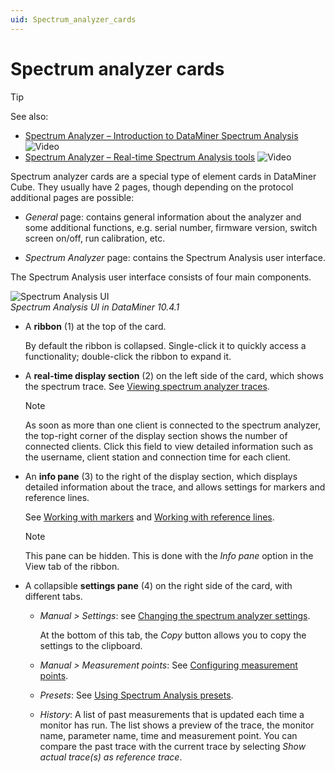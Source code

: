 ```yaml
---
uid: Spectrum_analyzer_cards
---
```


# Spectrum analyzer cards

> [!TIP]
> See also:
>
> - [Spectrum Analyzer – Introduction to DataMiner Spectrum Analysis](https://community.dataminer.services/video/spectrum-analyzer-introduction-to-dataminer-spectrum-analysis/) ![Video](~/user-guide/images/video_Duo.png)
> - [Spectrum Analyzer – Real-time Spectrum Analysis tools](https://community.dataminer.services/video/spectrum-analyzer-real-time-spectrum-analysis-tools/) ![Video](~/user-guide/images/video_Duo.png)

Spectrum analyzer cards are a special type of element cards in DataMiner Cube. They usually have 2 pages, though depending on the protocol additional pages are possible:

- *General* page: contains general information about the analyzer and some additional functions, e.g. serial number, firmware version, switch screen on/off, run calibration, etc.

- *Spectrum Analyzer* page: contains the Spectrum Analysis user interface.

The Spectrum Analysis user interface consists of four main components.

![Spectrum Analysis UI](~/user-guide/images/Spectrum_Analysis_UI.png)<br/>*Spectrum Analysis UI in DataMiner 10.4.1*

- A **ribbon** (1) at the top of the card.

  By default the ribbon is collapsed. Single-click it to quickly access a functionality; double-click the ribbon to expand it.

- A **real-time display section** (2) on the left side of the card, which shows the spectrum trace. See [Viewing spectrum analyzer traces](xref:Viewing_spectrum_analyzer_traces).

    > [!NOTE]
    > As soon as more than one client is connected to the spectrum analyzer, the top-right corner of the display section shows the number of connected clients. Click this field to view detailed information such as the username, client station and connection time for each client.

- An **info pane** (3) to the right of the display section, which displays detailed information about the trace, and allows settings for markers and reference lines.

    See [Working with markers](xref:Working_with_markers) and [Working with reference lines](xref:Working_with_reference_lines).

    > [!NOTE]
    > This pane can be hidden. This is done with the *Info pane* option in the View tab of the ribbon.

- A collapsible **settings pane** (4) on the right side of the card, with different tabs.

  - *Manual > Settings*: see [Changing the spectrum analyzer settings](xref:Changing_the_spectrum_analyzer_settings).

    At the bottom of this tab, the *Copy* button allows you to copy the settings to the clipboard.

  - *Manual > Measurement points*: See [Configuring measurement points](xref:Configuring_measurement_points).

  - *Presets*: See [Using Spectrum Analysis presets](xref:Using_Spectrum_Analysis_presets).

  - *History*: A list of past measurements that is updated each time a monitor has run. The list shows a preview of the trace, the monitor name, parameter name, time and measurement point. You can compare the past trace with the current trace by selecting *Show actual trace(s) as reference trace*.
